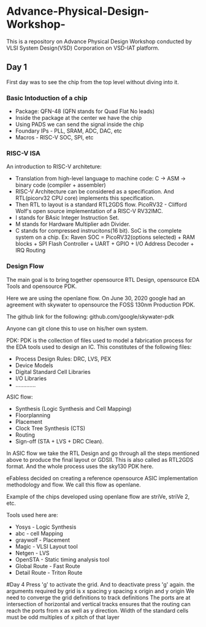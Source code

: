 # Advance-Physical-Design-Workshop-
This is a repository on Advance Physical Design Workshop conducted by VLSI System Design(VSD) Corporation on VSD-IAT platform.

## Day 1

First day was to see the chip from the top level without diving into it. 

### Basic Intoduction of a chip
- Package: QFN-48 (QFN stands for Quad Flat No leads)
- Inside the package at the center we have the chip
- Using PADS we can send the signal inside the chip
- Foundary IPs - PLL, SRAM, ADC, DAC, etc
- Macros - RISC-V SOC, SPI, etc

### RISC-V ISA
An introduction to RISC-V architeture:
- Translation from high-level language to machine code: C -> ASM -> binary code (compiler + assembler)
- RISC-V Architecture can be considered as a specification. And RTL(picorv32 CPU core) implements this specification.
- Then RTL to layout is a standard RTL2GDS flow.
PicoRV32 - Clifford Wolf's open source implementation of a RISC-V RV32IMC.
- I stands for BAsic Integer Instruction Set.
- M stands for Hardware Multiplier adn Divider.
- C stands for compressed instrucitons(16 bit).
SoC is the complete system on a chip. Ex: Raven SOC = PicoRV32(options selected) + RAM blocks + SPI Flash Controller + UART + GPIO + I/O Address Decoder + IRQ Routing

### Design Flow
The main goal is to bring together opensource RTL Design, opensource EDA Tools and opensource PDK. 

Here we are using the openlane flow. On June 30, 2020 google had an agreement with skywater to opensource the FOSS 130nm Production PDK.

The github link for the following: github.com/google/skywater-pdk

Anyone can git clone this to use on his/her own system.

PDK: PDK is the collection of files used to model a fabrication process for the EDA tools used to design an IC. This constitutes of the following files:
- Process Design Rules: DRC, LVS, PEX
- Device Models
- Digital Standard Cell Libraries
- I/O Libraries
- .............

ASIC flow:
- Synthesis (Logic Synthesis and Cell Mapping)
- Floorplanning
- Placement
- Clock Tree Synthesis (CTS)
- Routing
- Sign-off (STA + LVS + DRC Clean).

In ASIC flow we take the RTL Design and go through all the steps mentioned above to produce the final layout or GDSII. This is also called as RTL2GDS format. And the whole process uses the sky130 PDK here. 

eFabless decided on creating a reference opensource ASIC implementation methodology and flow. We call this flow as openlane.

Example of the chips developed using openlane flow are striVe, striVe 2, etc.

Tools used here are:

- Yosys - Logic Synthesis
- abc - cell Mapping
- graywolf - Placement
- Magic - VLSI Layout tool
- Netgen - LVS
- OpenSTA - Static timing analysis tool 
- Global Route - Fast Route
- Detail Route - Triton Route


















#Day 4
Press 'g' to activate the grid. And to deactivate press 'g' again.
the arguments required by grid is x spacing y spacing x origin and y origin
We need to converge the grid definitions to track definitions
The ports are at intersection of horizontal and vertical tracks ensures that the routing can reach the ports from x as well as y direction.
Width of the standard cells must be odd multiples of x pitch of that layer
